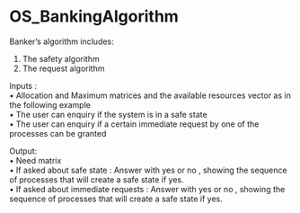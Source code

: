 # OS_BankingAlgorithm
  
  Banker’s algorithm includes:  
1. The safety algorithm
2. The request algorithm  

Inputs :  
• Allocation and Maximum matrices and the available resources vector as in the
following example  
• The user can enquiry if the system is in a safe state  
• The user can enquiry if a certain immediate request by one of the processes can be
granted  




Output:  
• Need matrix  
• If asked about safe state : Answer with yes or no , showing the sequence of
processes that will create a safe state if yes.   
• If asked about immediate requests : Answer with yes or no , showing the
sequence of processes that will create a safe state if yes. 
